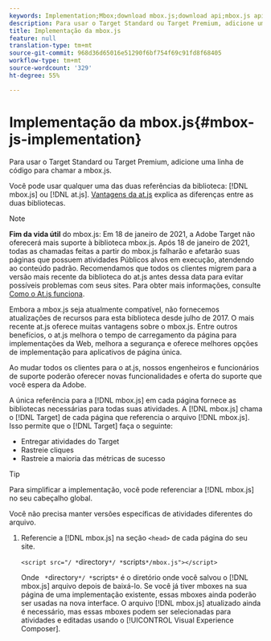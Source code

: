 ```yaml
---
keywords: Implementation;Mbox;download mbox.js;download api;mbox.js api
description: Para usar o Target Standard ou Target Premium, adicione uma linha de código para chamar a mbox.js.
title: Implementação da mbox.js
feature: null
translation-type: tm+mt
source-git-commit: 968d36d65016e51290f6bf754f69c91fd8f68405
workflow-type: tm+mt
source-wordcount: '329'
ht-degree: 55%

---
```



# Implementação da mbox.js{#mbox-js-implementation}

Para usar o Target Standard ou Target Premium, adicione uma linha de código para chamar a mbox.js.

Você pode usar qualquer uma das duas referências da biblioteca: [!DNL mbox.js] ou [!DNL at.js]. [Vantagens da at.js](/help/c-implementing-target/c-implementing-target-for-client-side-web/t-mbox-download/c-target-atjs-implementation/target-atjs-implementation.md#benefits) explica as diferenças entre as duas bibliotecas.

>[!NOTE]
>
>**Fim da vida útil** do mbox.js: Em 18 de janeiro de 2021, a Adobe Target não oferecerá mais suporte à biblioteca mbox.js. Após 18 de janeiro de 2021, todas as chamadas feitas a partir do mbox.js falharão e afetarão suas páginas que possuem atividades Públicos alvos em execução, atendendo ao conteúdo padrão. Recomendamos que todos os clientes migrem para a versão mais recente da biblioteca do at.js antes dessa data para evitar possíveis problemas com seus sites. Para obter mais informações, consulte [Como o At.js funciona](/help/c-implementing-target/c-implementing-target-for-client-side-web/c-how-atjs-works/how-atjs-works.md).
>
>Embora a mbox.js seja atualmente compatível, não fornecemos atualizações de recursos para esta biblioteca desde julho de 2017. O mais recente at.js oferece muitas vantagens sobre o mbox.js. Entre outros benefícios, o at.js melhora o tempo de carregamento da página para implementações da Web, melhora a segurança e oferece melhores opções de implementação para aplicativos de página única.
>
>Ao mudar todos os clientes para o at.js, nossos engenheiros e funcionários de suporte poderão oferecer novas funcionalidades e oferta do suporte que você espera da Adobe.

A única referência para a [!DNL mbox.js] em cada página fornece as bibliotecas necessárias para todas suas atividades. A [!DNL mbox.js] chama o [!DNL Target] de cada página que referencia o arquivo [!DNL mbox.js]. Isso permite que o [!DNL Target] faça o seguinte:

* Entregar atividades do Target
* Rastreie cliques
* Rastreie a maioria das métricas de sucesso

>[!TIP]
>
>Para simplificar a implementação, você pode referenciar a [!DNL mbox.js] no seu cabeçalho global.

Você não precisa manter versões específicas de atividades diferentes do arquivo.

1. Referencie a [!DNL mbox.js] na seção `<head>` de cada página do seu site.

   `<script src="/ *`directory`*/ *`scripts`*/mbox.js"></script>`

   Onde ` *`directory`*/ *`scripts`*` é o diretório onde você salvou o [!DNL mbox.js] arquivo depois de baixá-lo. 
Se você já tiver mboxes na sua página de uma implementação existente, essas mboxes ainda poderão ser usadas na nova interface. O arquivo [!DNL mbox.js] atualizado ainda é necessário, mas essas mboxes podem ser selecionadas para atividades e editadas usando o [!UICONTROL Visual Experience Composer].